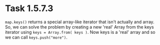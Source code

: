 # Task 1.5.7.3

`map.keys()` returns a special array-like iterator that isn't actually and 
array. So, we can solve the problem by creating a new 'real' Array from the keys
iterator using `keys = Array.from( keys )`. Now keys is a 'real' array and so
we can call `keys.push("more")`.

